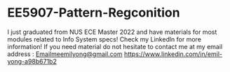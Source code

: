 # EE5907-Pattern-Regconition
I just graduated from NUS ECE Master 2022 and have materials for most modules related to Info System specs! Check my Linkedln for more information! If you need material do not hesitate to contact me at my email address : Emailmeemilyong@gmail.com
https://www.linkedin.com/in/emil-yong-a98b671b2
